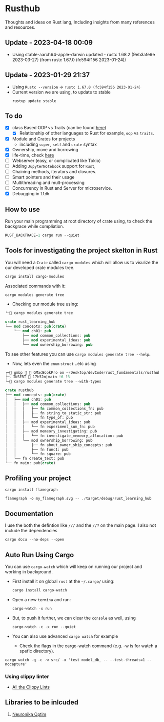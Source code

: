 # Rusthub

Thoughts and ideas on Rust lang, Including insights from many references and
resources.

## Update - 2023-04-18 00:09

- Using stable-aarch64-apple-darwin updated - rustc 1.68.2 (9eb3afe9e
  2023-03-27) (from rustc 1.67.0 (fc594f156 2023-01-24))

## Update - 2023-01-29 21:37

- Using `Rustc --version` -> `rustc 1.67.0 (fc594f156 2023-01-24)`
- Current version we are using, to update to stable
  ```shell
  rustup update stable
  ```

## To do

- [x] class Based OOP vs Traits (can be found
      [here](https://www.youtube.com/watch?v=m_phdVlkr6U&t=158s))
  - [x] Relationship of other languages to Rust for example, `oop` vs
        `traits`.
- [x] Module and Crates for projects
  - including `super`, `self` and `crate` syntax
- [x] Ownership, move and borrowing
- [x] life-time, check [here](https://www.youtube.com/watch?v=1QoT9fmPYr8)
- [ ] Webserver (easy, or complicated like Tokio)
- [ ] Adding `JupyterNotebook` support for `Rust`,
- [ ] Chaining methods, iterators and closures.
- [ ] Smart pointers and their usage
- [ ] Multithreading and mult-processing
- [ ] Concurrency in Rust and Server for microservice.
- [x] Debugging in `lldb`

## How to use

Run your main programming at root directory of crate using, to check the
backgrace while compliation.

```rust
RUST_BACKTRACE=1 cargo run --quiet
```

## Tools for investigating the project skelton in Rust

You will need a `Crate` called `cargo-modules` which will allow us to visulize
the our developed crate modules tree.

```rust
cargo install cargo-modules
```

Associated commands with it:

```rust
cargo modules generate tree
```

- Checking our module tree using:

```rust
╰─ cargo modules generate tree

crate rust_learning_hub
└── mod concepts: pub(crate)
    └── mod ch01: pub
        ├── mod common_collections: pub
        ├── mod experimental_ideas: pub
        └── mod ownership_borrowing: pub
```

To see other features you can use `cargo modules generate tree --help`.

- Now, lets even the `enum` `struct` ..etc using

```rust
╭─ gmbp   GMacBookPro on ~/Desktop/devCode/rust_fundamentals/rusthub   
├─ﮧ INSERT  17h52m|main !6 ?3
╰─ cargo modules generate tree --with-types

crate rusthub
├── mod concepts: pub(crate)
│   ├── mod ch01: pub
│   │   ├── mod common_collections: pub
│   │   │   ├── fn common_collections_fn: pub
│   │   │   ├── fn string_to_static_str: pub
│   │   │   └── fn type_of: pub
│   │   ├── mod experimental_ideas: pub
│   │   │   └── fn experiment_sum_fn: pub
│   │   ├── mod memeory_investigating: pub
│   │   │   └── fn investigate_memeory_allocation: pub
│   │   └── mod ownership_borrowing: pub
│   │       ├── fn about_owner_ship_concepts: pub
│   │       ├── fn func1: pub
│   │       └── fn square: pub
│   └── fn create_text: pub
└── fn main: pub(crate)
```

## Profiling your project

```rust
cargo install flamegraph
```

```rust
flamegraph -o my_flamegraph.svg -- ./target/debug/rust_learning_hub
```

## Documentation

I use the both the defintion like `///` and the `//?` on the main page. I also
not include the dependencies.

```rust
cargo docu --no-deps --open
```

## Auto Run Using Cargo

You can use `cargo-watch` which will keep on running our project and working in background.

- First install it on global `rust` at the `~/.cargo/` using:
  ```rust
  cargo install cargo-watch
  ```
- Open a new `termina` and run:
  ```rust
  cargo-watch -x run
  ```
- But, to push it further, we can clear the `console` as well, using

  ```rust
  cargo-watch -c -x run --quiet
  ```

- You can also use advanced `cargo watch` for example
  - Check the flags in the cargo-watch command (e.g. -w is for watch a spefic directory).

```shell
cargo watch -q -c -w src/ -x 'test model_db_ -- --test-threads=1 --nocapture'
```

### Using clippy linter

- [All the Clippy Lints](https://rust-lang.github.io/rust-clippy/v0.0.212/index.html)

## Libraries to be inlcuded

1. [Neuronika Optim](https://docs.rs/neuronika/0.1.0/neuronika/optim/index.html)
